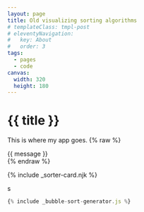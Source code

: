 ```yaml
---
layout: page
title: Old visualizing sorting algorithms
# templateClass: tmpl-post
# eleventyNavigation:
#   key: About
#   order: 3
tags:
  - pages
  - code
canvas:
  width: 320
  height: 180
---
```

# {{ title }}

This is where my app goes.
{% raw %}
<div id="app">
<div>{{ message }}</div>
</div>
{% endraw %}

{% include _sorter-card.njk %}

<div>
  <canvas id="canvas-1" width="{{ canvas.width }}" height="200"></canvas>
</div>

<div>
  <canvas id="canvas-2" width="{{ canvas.width }}" height="200"></canvas>
</div>

<div>
  <canvas id="canvas-3" width="{{ canvas.width }}" height="200"></canvas>
</div>

<div>
  <canvas id="canvas-4" width="{{ canvas.width }}" height="200"></canvas>
</div>

<div>
  <canvas id="canvas-5" width="{{ canvas.width }}" height="200"></canvas>
</div>

<div>
  <canvas id="canvas-6" width="{{ canvas.width }}" height="200"></canvas>
</div>

<div>
  <canvas id="canvas-7" width="{{ canvas.width }}" height="200"></canvas>
</div>

<div>
  <canvas id="canvas-8" width="{{ canvas.width }}" height="200"></canvas>
</div>

<div>
  <canvas id="canvas-9" width="{{ canvas.width }}" height="200"></canvas>
</div>

<div>
  <canvas id="canvas-10" width="{{ canvas.width }}" height="200"></canvas>
</div>

<div>
  <canvas id="canvas-11" width="{{ canvas.width }}" height="200"></canvas>
</div>


<script>

function render({ compare, swap, set, chart }, value, done, repaint) {
  if (repaint) {
    chart.repaint(set);
    return;
  }
  const { last } = compare;
  console.log(last);
  chart.draw(last[0], set[last[0]], last[1], set[last[1]], last[2]);
}

{% include _visualization.js %};

let fn =
{% include _bubble-sort-generator.js %};

const visualizations = new Visualizations({ render });
const fps = false;
const max = 100;

function getSet() {
  const set = [];
  for (let i = 1; i <= max; ++i) {
    set.push(i);
  }
  shuffle(set);
  return set;
}

for (let i = 0; i < 10; i++) {
  const set = getSet();
  console.log(set);
  visualizations.add({
    generatorFunction: fn,
    set,
    chart: {
      el: `#canvas-${i}`,
      n: set.length,
      max,
    },
  });
}

function iterate() {
  if (visualizations.allDone) return;
  visualizations.step();
  if (visualizations.allDone) {
    setTimeout(() => {
      visualizations.renderAll(true);
    }, fps === false ? 0 : 1000 / fps);
  };
  setTimeout(iterate, fps === false ? 0 : 1000 / fps);
}

visualizations.renderAll(true);
iterate();

</script>
s
```js
{% include _bubble-sort-generator.js %}
```
